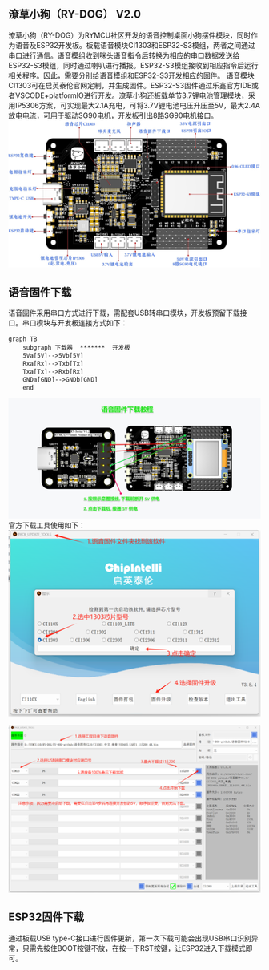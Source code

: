 ## 潦草小狗（RY-DOG） V2.0
潦草小狗（RY-DOG）为RYMCU社区开发的语音控制桌面小狗摆件模块，同时作为语音及ESP32开发板。板载语音模块CI1303和ESP32-S3模组，两者之间通过串口进行通信。语音模组收到咪头语音指令后转换为相应的串口数据发送给ESP32-S3模组，同时通过喇叭进行播报。ESP32-S3模组接收到相应指令后运行相关程序。因此，需要分别给语音模组和ESP32-S3开发相应的固件。
语音模块CI1303可在启英泰伦官网定制，并生成固件。ESP32-S3固件通过乐鑫官方IDE或者VSCODE+platformIO进行开发。潦草小狗还板载单节3.7锂电池管理模块，采用IP5306方案，可实现最大2.1A充电，可将3.7V锂电池电压升压至5V，最大2.4A放电电流，可用于驱动SG90电机，开发板引出8路SG90电机接口。
![](images/资源图.jpg)
## 语音固件下载
语音固件采用串口方式进行下载，需配套USB转串口模块，开发板预留下载接口。串口模块与开发板连接方式如下：

```mermaid
graph TB
    subgraph 下载器  *******  开发板
    5Va[5V]-->5Vb[5V]
    Rxa[Rx]-->Txb[Tx]
    Txa[Tx]-->Rxb[Rx]
    GNDa[GND]-->GNDb[GND]
    end
```

![](images/download-voice-flash.jpeg)
官方下载工具使用如下：
![](images/语音固件下载工具设置.png)

![](images/语音固件下载工具.png)
## ESP32固件下载
通过板载USB type-C接口进行固件更新，第一次下载可能会出现USB串口识别异常，只需先按住BOOT按键不放，在按一下RST按键，让ESP32进入下载模式即可。